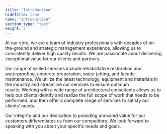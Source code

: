 ```yaml
---
title: "Introduction"
hideTitle: true
name: "introduction"
section_type: "text"
weight: 2
---
```


At our core, we are a team of industry professionals with decades of on-the-ground and strategic management experience, allowing us to consistently deliver high quality results. We are passionate about delivering exceptional value for our clients and partners.

Our range of skilled services include rehabilitative restoration and waterproofing, concrete preparation, water jetting, and facade maintenance. We utilize the latest technology, equipment and materials in the industry and streamline our services to ensure optimum results. Working with a wide range of
architectural consultants allows us to help our clients identify and realize the full scope of work that needs to be performed, and then offer a complete range of services to satisfy our clients’ needs.

Our integrity and our dedication to providing unrivaled value for our customers differentiates us from our competitors. We look forward to speaking with you about your specific needs and goals.
